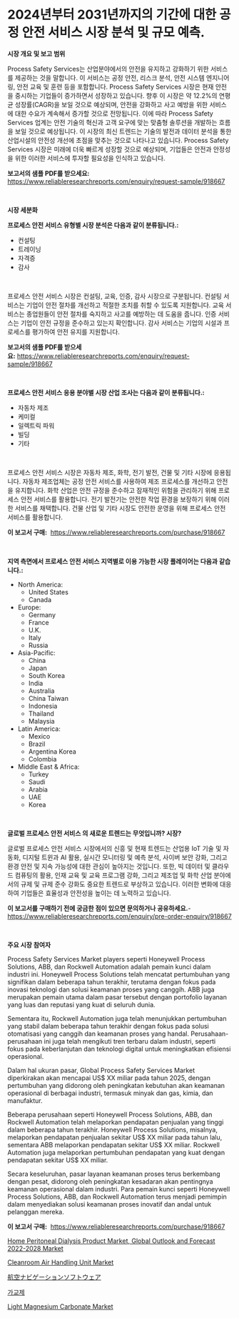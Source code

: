 <p><h1>2024년부터 2031년까지의 기간에 대한 공정 안전 서비스 시장 분석 및 규모 예측.</h1></p><p><strong>시장 개요 및 보고 범위</strong></p>
<p><p>Process Safety Services는 산업분야에서의 안전을 유지하고 강화하기 위한 서비스를 제공하는 것을 말합니다. 이 서비스는 공정 안전, 리스크 분석, 안전 시스템 엔지니어링, 안전 교육 및 훈련 등을 포함합니다. Process Safety Services 시장은 현재 안전을 중시하는 기업들이 증가하면서 성장하고 있습니다. 향후 이 시장은 약 12.2%의 연평균 성장률(CAGR)을 보일 것으로 예상되며, 안전을 강화하고 사고 예방을 위한 서비스에 대한 수요가 계속해서 증가할 것으로 전망됩니다. 이에 따라 Process Safety Services 업계는 안전 기술의 혁신과 고객 요구에 맞는 맞춤형 솔루션을 개발하는 흐름을 보일 것으로 예상됩니다. 이 시장의 최신 트렌드는 기술의 발전과 데이터 분석을 통한 산업시설의 안전성 개선에 초점을 맞추는 것으로 나타나고 있습니다. Process Safety Services 시장은 미래에 더욱 빠르게 성장할 것으로 예상되며, 기업들은 안전과 안정성을 위한 이러한 서비스에 투자할 필요성을 인식하고 있습니다.</p></p>
<p><strong>보고서의 샘플 PDF를 받으세요:</strong> <a href="https://www.reliableresearchreports.com/enquiry/request-sample/918667">https://www.reliableresearchreports.com/enquiry/request-sample/918667</a></p>
<p>&nbsp;</p>
<p><strong>시장 세분화</strong></p>
<p><strong>프로세스 안전 서비스 유형별 시장 분석은 다음과 같이 분류됩니다.:</strong></p>
<p><ul><li>컨설팅</li><li>트레이닝</li><li>자격증</li><li>감사</li></ul></p>
<p>&nbsp;</p>
<p><p>프로세스 안전 서비스 시장은 컨설팅, 교육, 인증, 감사 시장으로 구분됩니다. 컨설팅 서비스는 기업이 안전 절차를 개선하고 적절한 조치를 취할 수 있도록 지원합니다. 교육 서비스는 종업원들이 안전 절차를 숙지하고 사고를 예방하는 데 도움을 줍니다. 인증 서비스는 기업이 안전 규정을 준수하고 있는지 확인합니다. 감사 서비스는 기업의 시설과 프로세스를 평가하여 안전 유지를 지원합니다.</p></p>
<p><strong>보고서의 샘플 PDF를 받으세요:</strong>&nbsp;<a href="https://www.reliableresearchreports.com/enquiry/request-sample/918667">https://www.reliableresearchreports.com/enquiry/request-sample/918667</a></p>
<p>&nbsp;</p>
<p><strong> 프로세스 안전 서비스 응용 분야별 시장 산업 조사는 다음과 같이 분류됩니다.:</strong></p>
<p><ul><li>자동차 제조</li><li>케미컬</li><li>일렉트릭 파워</li><li>빌딩</li><li>기타</li></ul></p>
<p>&nbsp;</p>
<p><p>프로세스 안전 서비스 시장은 자동차 제조, 화학, 전기 발전, 건물 및 기타 시장에 응용됩니다. 자동차 제조업체는 공정 안전 서비스를 사용하여 제조 프로세스를 개선하고 안전을 유지합니다. 화학 산업은 안전 규정을 준수하고 잠재적인 위험을 관리하기 위해 프로세스 안전 서비스를 활용합니다. 전기 발전기는 안전한 작업 환경을 보장하기 위해 이러한 서비스를 채택합니다. 건물 산업 및 기타 시장도 안전한 운영을 위해 프로세스 안전 서비스를 활용합니다.</p></p>
<p><strong>이 보고서 구매:</strong>&nbsp; <a href="https://www.reliableresearchreports.com/purchase/918667">https://www.reliableresearchreports.com/purchase/918667</a></p>
<p>&nbsp;</p>
<p><strong>지역 측면에서 프로세스 안전 서비스 지역별로 이용 가능한 시장 플레이어는 다음과 같습니다.:</strong></p>
<p><ul>
    <li>
        North America:
        <ul>
            <li>United States</li>
            <li>Canada</li>
        </ul>
    </li>
    <li>
        Europe:
        <ul>
            <li>Germany</li>
            <li>France</li>
            <li>U.K.</li>
            <li>Italy</li>
            <li>Russia</li>
        </ul>
    </li>
    <li>
        Asia-Pacific:
        <ul>
            <li>China</li>
            <li>Japan</li>
            <li>South Korea</li>
            <li>India</li>
            <li>Australia</li>
            <li>China Taiwan</li>
            <li>Indonesia</li>
            <li>Thailand</li>
            <li>Malaysia</li>
        </ul>
    </li>
    <li>
        Latin America:
        <ul>
            <li>Mexico</li>
            <li>Brazil</li>
            <li>Argentina Korea</li>
            <li>Colombia</li>
        </ul>
    </li>
    <li>
        Middle East & Africa:
        <ul>
            <li>Turkey</li>
            <li>Saudi</li>
            <li>Arabia</li>
            <li>UAE</li>
            <li>Korea</li>
        </ul>
    </li>
    </ul></p>
<p>&nbsp;</p>
<p><strong>글로벌 프로세스 안전 서비스 의 새로운 트렌드는 무엇입니까? 시장?</strong></p>
<p><p>글로벌 프로세스 안전 서비스 시장에서의 신흥 및 현재 트렌드는 산업용 IoT 기술 및 자동화, 디지털 트윈과 AI 활용, 실시간 모니터링 및 예측 분석, 사이버 보안 강화, 그리고 환경 안전 및 지속 가능성에 대한 관심이 높아지는 것입니다. 또한, 빅 데이터 및 클라우드 컴퓨팅의 활용, 인재 교육 및 교육 프로그램 강화, 그리고 제조업 및 화학 산업 분야에서의 규제 및 규제 준수 강화도 중요한 트렌드로 부상하고 있습니다. 이러한 변화에 대응하여 기업들은 효율성과 안전성을 높이는 데 노력하고 있습니다.</p></p>
<p><strong>이 보고서를 구매하기 전에 궁금한 점이 있으면 문의하거나 공유하세요.</strong>- <a href="https://www.reliableresearchreports.com/enquiry/pre-order-enquiry/918667">https://www.reliableresearchreports.com/enquiry/pre-order-enquiry/918667</a></p>
<p>&nbsp;</p>
<p><strong>주요 시장 참여자</strong></p>
<p><p>Process Safety Services Market players seperti Honeywell Process Solutions, ABB, dan Rockwell Automation adalah pemain kunci dalam industri ini. Honeywell Process Solutions telah mencatat pertumbuhan yang signifikan dalam beberapa tahun terakhir, terutama dengan fokus pada inovasi teknologi dan solusi keamanan proses yang canggih. ABB juga merupakan pemain utama dalam pasar tersebut dengan portofolio layanan yang luas dan reputasi yang kuat di seluruh dunia.</p><p>Sementara itu, Rockwell Automation juga telah menunjukkan pertumbuhan yang stabil dalam beberapa tahun terakhir dengan fokus pada solusi otomatisasi yang canggih dan keamanan proses yang handal. Perusahaan-perusahaan ini juga telah mengikuti tren terbaru dalam industri, seperti fokus pada keberlanjutan dan teknologi digital untuk meningkatkan efisiensi operasional.</p><p>Dalam hal ukuran pasar, Global Process Safety Services Market diperkirakan akan mencapai US$ XX miliar pada tahun 2025, dengan pertumbuhan yang didorong oleh peningkatan kebutuhan akan keamanan operasional di berbagai industri, termasuk minyak dan gas, kimia, dan manufaktur.</p><p>Beberapa perusahaan seperti Honeywell Process Solutions, ABB, dan Rockwell Automation telah melaporkan pendapatan penjualan yang tinggi dalam beberapa tahun terakhir. Honeywell Process Solutions, misalnya, melaporkan pendapatan penjualan sekitar US$ XX miliar pada tahun lalu, sementara ABB melaporkan pendapatan sekitar US$ XX miliar. Rockwell Automation juga melaporkan pertumbuhan pendapatan yang kuat dengan pendapatan sekitar US$ XX miliar.</p><p>Secara keseluruhan, pasar layanan keamanan proses terus berkembang dengan pesat, didorong oleh peningkatan kesadaran akan pentingnya keamanan operasional dalam industri. Para pemain kunci seperti Honeywell Process Solutions, ABB, dan Rockwell Automation terus menjadi pemimpin dalam menyediakan solusi keamanan proses inovatif dan andal untuk pelanggan mereka.</p></p>
<p><strong>이 보고서 구매:</strong>&nbsp;&nbsp;<a href="https://www.reliableresearchreports.com/purchase/918667">https://www.reliableresearchreports.com/purchase/918667</a></p>
<p><p><a href="https://meowing-lemming-dd3.notion.site/Global-Home-Peritoneal-Dialysis-Product-Market-Global-Outlook-and-Forecast-2022-2028-Market-by-Type-086a207c85794a03bf9a2a385bfc38c7">Home Peritoneal Dialysis Product Market, Global Outlook and Forecast 2022-2028 Market</a></p><p><a href="https://github.com/FassouRP/Market-Research-Report-List-3/blob/main/cleanroom-air-handling-unit-market.md">Cleanroom Air Handling Unit Market</a></p><p><a href="https://github.com/nxboeu02965442/Market-Research-Report-List-1/blob/main/1352392183909.md">航空ナビゲーションソフトウェア</a></p><p><a href="https://medium.com/@richardlueilwitz787/%ED%81%AC%EB%A1%9C%EC%8A%A4-%EB%A7%81%ED%82%B9-%EC%97%90%EC%9D%B4%EC%A0%84%ED%8A%B8-%EC%8B%9C%EC%9E%A5-%EC%A7%80%ED%91%9C-%ED%95%B4%EC%84%9D-%EC%8B%9C%EC%9E%A5-%EC%A0%90%EC%9C%A0%EC%9C%A8-%ED%8A%B8%EB%A0%8C%EB%93%9C-%EB%B0%8F-%EC%84%B1%EC%9E%A5-%ED%8C%A8%ED%84%B4-8819f80fadb1">가교제</a></p><p><a href="https://view.publitas.com/reportprime-1/light-magnesium-carbonate-market-provides-detailed-segmentation-of-this-market-based-on-type-application-and-region-and-forecast-for-the-period-from-2024-2031/">Light Magnesium Carbonate Market</a></p></p>
